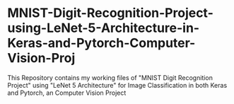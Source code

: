 # MNIST-Digit-Recognition-Project-using-LeNet-5-Architecture-in-Keras-and-Pytorch-Computer-Vision-Proj
This Repository contains my working files of "MNIST Digit Recognition Project" using "LeNet 5 Architecture" for Image Classification in both Keras and Pytorch, an Computer Vision Project 
